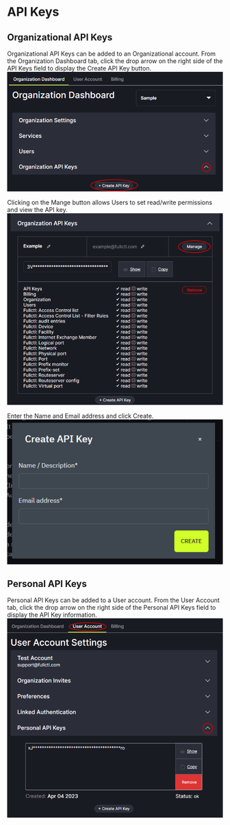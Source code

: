 # API Keys

## Organizational API Keys

Organizational API Keys can be added to an Organizational account. From the Organization Dashboard tab, click the drop arrow on the right side of the API Keys field to display the Create API Key button. 
   ![](img/orgapikey.png)

Clicking on the Mange button allows Users to set read/write permissions and view the API key.
   ![](img/mangeapi.png)
   
Enter the Name and Email address and click Create.
   ![](img/apikeypopup.png)

## Personal API Keys

Personal API Keys can be added to a User account. From the User Account tab, click the drop arrow on the right side of the Personal API Keys field to display the API Key information.
   ![](img/personalapi.png)

